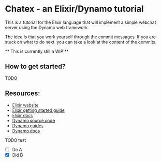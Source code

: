 # Chatex - an Elixir/Dynamo tutorial

This is a tutorial for the Elixir  language that will implement a simple webchat server using the Dynamo web 
framework.

The idea is that you work yourself through the commit messages. If you are stuck on what to do next, you can take a 
look at the content of the commits.

** This is currently still a WIP **

## How to get started?

TODO

## Resources:

* [Elixir website](http://elixir-lang.org/)
* [Elixir getting started guide](http://elixir-lang.org/getting_started/1.html)
* [Elixir docs](http://elixir-lang.org/docs)
* [Dynamo source code](https://github.com/elixir-lang/dynamo)
* [Dynamo guides](https://github.com/elixir-lang/dynamo#learn-more)
* [Dynamo docs](http://elixir-lang.org/docs/dynamo)


TODO test
- [ ] Do A
- [x] Did B
